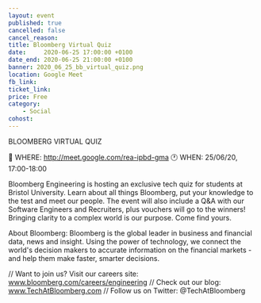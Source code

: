 ```yaml
---
layout: event
published: true
cancelled: false
cancel_reason:
title: Bloomberg Virtual Quiz
date:     2020-06-25 17:00:00 +0100
date_end: 2020-06-25 21:00:00 +0100
banner: 2020_06_25_bb_virtual_quiz.png
location: Google Meet
fb_link:
ticket_link:
price: Free
category:
    - Social
cohost:
---
```

BLOOMBERG VIRTUAL QUIZ

📍 WHERE: http://meet.google.com/rea-ipbd-gma
🕐 WHEN: 25/06/20, 17:00-18:00

Bloomberg Engineering is hosting an exclusive tech quiz for students at Bristol University. Learn about all things Bloomberg, put your knowledge to the test and meet our people. The event will also include a Q&A with our Software Engineers and Recruiters, plus vouchers will go to the winners! Bringing clarity to a complex world is our purpose. Come find yours.

About Bloomberg:
Bloomberg is the global leader in business and financial data, news and insight. Using the power of technology, we connect the world's decision makers to accurate information on the financial markets - and help them make faster, smarter decisions.

// Want to join us? Visit our careers site: www.bloomberg.com/careers/engineering
// Check out our blog: www.TechAtBloomberg.com
// Follow us on Twitter: @TechAtBloomberg
